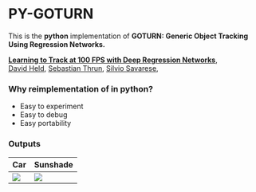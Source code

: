 # PY-GOTURN

This is the **python** implementation of **GOTURN: Generic Object Tracking Using Regression Networks.**

**[Learning to Track at 100 FPS with Deep Regression Networks](http://davheld.github.io/GOTURN/GOTURN.html)**,
<br>
[David Held](http://davheld.github.io/),
[Sebastian Thrun](http://robots.stanford.edu/),
[Silvio Savarese](http://cvgl.stanford.edu/silvio/),
<br>

### Why reimplementation of in python?

* Easy to experiment
* Easy to debug
* Easy portability

### Outputs

|Car           |  Sunshade |
|------------------------|-------------------------|
|![](https://github.com/nrupatunga/PY-GOTURN/blob/goturn-0.1/output/movie_2.gif)  | ![](https://github.com/nrupatunga/PY-GOTURN/blob/goturn-0.1/output/movie_1.gif) | 
